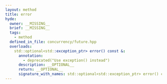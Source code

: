 ```yaml
---
layout: method
title: error
hyde:
  owner: __MISSING__
  brief: __MISSING__
  tags:
    - method
  defined_in_file: concurrency/future.hpp
  overloads:
    std::optional<std::exception_ptr> error() const &:
      annotation:
        - deprecated("Use exception() instead")
      description: __OPTIONAL__
      return: __OPTIONAL__
      signature_with_names: std::optional<std::exception_ptr> error() const &
---
```

